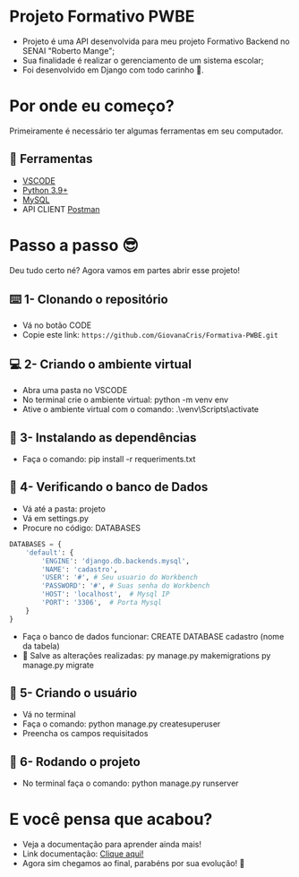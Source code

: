 # Projeto Formativo PWBE 

- Projeto é uma API desenvolvida para meu projeto Formativo Backend no SENAI "Roberto Mange";
- Sua finalidade é realizar o gerenciamento de um sistema escolar;
- Foi desenvolvido em Django com todo carinho 🥰.

# Por onde eu começo?
Primeiramente é necessário ter algumas ferramentas em seu computador.
## 🔧 Ferramentas
- [VSCODE](https://code.visualstudio.com/download)
- [Python 3.9+](https://www.python.org/downloads/)
- [MySQL](https://dev.mysql.com/downloads/windows/installer/8.0.html)
- API CLIENT [Postman](https://www.postman.com/downloads/)

# Passo a passo 😎
Deu tudo certo né? Agora vamos em partes abrir esse projeto!
## ⌨️ 1- Clonando o repositório
- Vá no botão CODE 
- Copie este link: `https://github.com/GiovanaCris/Formativa-PWBE.git`

## 💻 2- Criando o ambiente virtual
- Abra uma pasta no VSCODE
- No terminal crie o ambiente virtual: python -m venv env
- Ative o ambiente virtual com o comando: .\venv\Scripts\activate

## 🔦 3- Instalando as dependências
- Faça o comando: pip install -r requeriments.txt

## 👀 4-  Verificando o banco de Dados
- Vá até a pasta: projeto
- Vá em settings.py
- Procure no código: DATABASES 

````python
DATABASES = {
    'default': {
        'ENGINE': 'django.db.backends.mysql',
        'NAME': 'cadastro',
        'USER': '#', # Seu usuario do Workbench 
        'PASSWORD': '#', # Suas senha do Workbench 
        'HOST': 'localhost',  # Mysql IP
        'PORT': '3306',  # Porta Mysql      
    }
}
````
- Faça o banco de dados funcionar: 
    CREATE DATABASE cadastro (nome da tabela)
- 🚨 Salve as alterações realizadas: 
      py manage.py makemigrations
      py manage.py migrate 

## 🧔 5- Criando o usuário
- Vá no terminal
- Faça o comando: python manage.py createsuperuser
- Preencha os campos requisitados

## 🎉 6- Rodando o projeto
- No terminal faça o comando: python manage.py runserver

# E você pensa que acabou?
-   Veja a documentação para aprender ainda mais!
- Link documentação: [Clique aqui!](https://documenter.getpostman.com/view/43171648/2sB2qZENTN)
- Agora sim chegamos ao final, parabéns por sua evolução! 🚀
